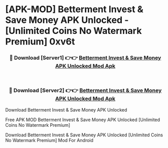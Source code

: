 # [APK-MOD] Betterment Invest & Save Money APK Unlocked - [Unlimited Coins No Watermark Premium] 0xv6t



<div align="center">
<h3>🔴 Download [Server1] 👉👉 <a href="https://momento.my/?title=Betterment_Invest_&_Save_Money_APK_Unlocked">Betterment Invest & Save Money APK Unlocked Mod Apk</a></h3><br>

<h3>🔴 Download [Server2] 👉👉 <a href="https://momento.my/?title=Betterment_Invest_&_Save_Money_APK_Unlocked">Betterment Invest & Save Money APK Unlocked Mod Apk</a></h3>
</div>



Download Betterment Invest & Save Money APK Unlocked 

Free APK MOD Betterment Invest & Save Money APK Unlocked [Unlimited Coins No Watermark Premium]

Download Betterment Invest & Save Money APK Unlocked [Unlimited Coins No Watermark Premium] Mod For Android
